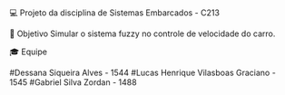 💻 Projeto da disciplina de Sistemas Embarcados - C213

📌 Objetivo
Simular o sistema fuzzy no controle de velocidade do carro.

🎓 Equipe

#Dessana Siqueira Alves - 1544
#Lucas Henrique Vilasboas Graciano - 1545
#Gabriel Silva Zordan - 1488
